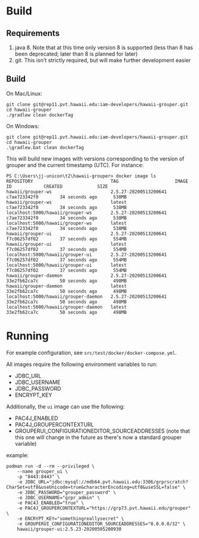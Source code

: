 # Build

## Requirements

1. java 8. Note that at this time only version 8 is supported (less than 8 has been deprecated; later than 8 is planned
for later)
2. git. This isn't strictly required, but will make further development easier

## Build

On Mac/Linux:
```
git clone git@rep11.pvt.hawaii.edu:iam-developers/hawaii-grouper.git
cd hawaii-grouper
./gradlew clean dockerTag
```

On Windows:
```
git clone git@rep11.pvt.hawaii.edu:iam-developers/hawaii-grouper.git
cd hawaii-grouper
.\gradlew.bat clean dockerTag
```

This will build new images with versions corresponding to the version of grouper and the current timestamp (UTC). For
instance:

```
PS C:\Users\jj-unicon\t2\hawaii-grouper> docker image ls                                                                
REPOSITORY                             TAG                     IMAGE ID            CREATED             SIZE
hawaii/grouper-ws                      2.5.27-20200513200641   c7ae723342f0        34 seconds ago      538MB
hawaii/grouper-ws                      latest                  c7ae723342f0        34 seconds ago      538MB
localhost:5000/hawaii/grouper-ws       2.5.27-20200513200641   c7ae723342f0        34 seconds ago      538MB
localhost:5000/hawaii/grouper-ws       latest                  c7ae723342f0        34 seconds ago      538MB
hawaii/grouper-ui                      2.5.27-20200513200641   f7c06257df02        37 seconds ago      554MB
hawaii/grouper-ui                      latest                  f7c06257df02        37 seconds ago      554MB
localhost:5000/hawaii/grouper-ui       2.5.27-20200513200641   f7c06257df02        37 seconds ago      554MB
localhost:5000/hawaii/grouper-ui       latest                  f7c06257df02        37 seconds ago      554MB
hawaii/grouper-daemon                  2.5.27-20200513200641   33e2fb62ca7c        50 seconds ago      498MB
hawaii/grouper-daemon                  latest                  33e2fb62ca7c        50 seconds ago      498MB
localhost:5000/hawaii/grouper-daemon   2.5.27-20200513200641   33e2fb62ca7c        50 seconds ago      498MB
localhost:5000/hawaii/grouper-daemon   latest                  33e2fb62ca7c        50 seconds ago      498MB
```

# Running

For example configuration, see `src/test/docker/docker-compose.yml`.

All images require the following environment variables to run:

* JDBC_URL
* JDBC_USERNAME
* JDBC_PASSWORD
* ENCRYPT_KEY

Additionally, the `ui` image can use the following:

* PAC4J_ENABLED
* PAC4J_GROUPERCONTEXTURL
* GROUPERUI_CONFIGURATIONEDITOR_SOURCEADDRESSES (note that this one will change in the future as there's now a standard
grouper variable)

example:

```
podman run -d --rm --privileged \
    --name grouper_ui \
    -p "8443:8443" \
    -e JDBC_URL="jdbc:mysql://mdb64.pvt.hawaii.edu:3306/grprscratch?CharSet=utf8&useUnicode=true&characterEncoding=utf8&useSSL=false" \
    -e JDBC_PASSWORD="grouper_password" \
    -e JDBC_USERNAME="grpr_admin" \
    -e PAC4J_ENABLED="true" \
    -e PAC4J_GROUPERCONTEXTURL="https://grp73.pvt.hawaii.edu/grouper" \
    -e ENCRYPT_KEY="somethingreallysecret" \
    -e GROUPERUI_CONFIGURATIONEDITOR_SOURCEADDRESSES="0.0.0.0/32" \
    hawaii/grouper-ui:2.5.23-20200505200930
```